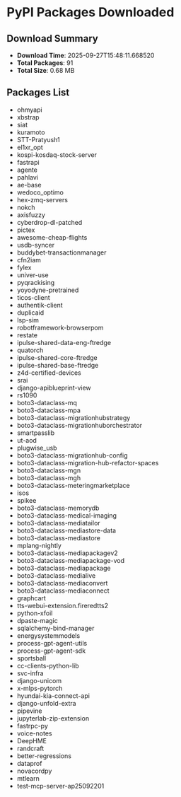 # PyPI Packages Downloaded

## Download Summary
- **Download Time**: 2025-09-27T15:48:11.668520
- **Total Packages**: 91
- **Total Size**: 0.68 MB

## Packages List
- ohmyapi
- xbstrap
- siat
- kuramoto
- STT-Pratyush1
- el1xr_opt
- kospi-kosdaq-stock-server
- fastrapi
- agente
- pahlavi
- ae-base
- wedoco_optimo
- hex-zmq-servers
- nokch
- axisfuzzy
- cyberdrop-dl-patched
- pictex
- awesome-cheap-flights
- usdb-syncer
- buddybet-transactionmanager
- cfn2iam
- fylex
- univer-use
- pyqrackising
- yoyodyne-pretrained
- ticos-client
- authentik-client
- duplicaid
- lsp-sim
- robotframework-browserpom
- restate
- ipulse-shared-data-eng-ftredge
- quatorch
- ipulse-shared-core-ftredge
- ipulse-shared-base-ftredge
- z4d-certified-devices
- srai
- django-apiblueprint-view
- rs1090
- boto3-dataclass-mq
- boto3-dataclass-mpa
- boto3-dataclass-migrationhubstrategy
- boto3-dataclass-migrationhuborchestrator
- smartpasslib
- ut-aod
- plugwise_usb
- boto3-dataclass-migrationhub-config
- boto3-dataclass-migration-hub-refactor-spaces
- boto3-dataclass-mgn
- boto3-dataclass-mgh
- boto3-dataclass-meteringmarketplace
- isos
- spikee
- boto3-dataclass-memorydb
- boto3-dataclass-medical-imaging
- boto3-dataclass-mediatailor
- boto3-dataclass-mediastore-data
- boto3-dataclass-mediastore
- mplang-nightly
- boto3-dataclass-mediapackagev2
- boto3-dataclass-mediapackage-vod
- boto3-dataclass-mediapackage
- boto3-dataclass-medialive
- boto3-dataclass-mediaconvert
- boto3-dataclass-mediaconnect
- graphcart
- tts-webui-extension.fireredtts2
- python-xfoil
- dpaste-magic
- sqlalchemy-bind-manager
- energysystemmodels
- process-gpt-agent-utils
- process-gpt-agent-sdk
- sportsball
- cc-clients-python-lib
- svc-infra
- django-unicom
- x-mlps-pytorch
- hyundai-kia-connect-api
- django-unfold-extra
- pipevine
- jupyterlab-zip-extension
- fastrpc-py
- voice-notes
- DeepHME
- randcraft
- better-regressions
- dataprof
- novacordpy
- mtlearn
- test-mcp-server-ap25092201
